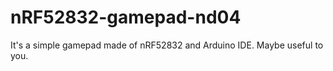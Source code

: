 # nRF52832-gamepad-nd04
It's a simple gamepad made of nRF52832 and Arduino IDE. Maybe useful to you.
